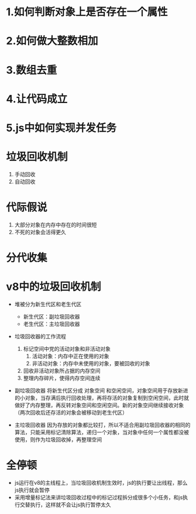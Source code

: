# 1.如何判断对象上是否存在一个属性

# 2.如何做大整数相加

# 3.数组去重

# 4.让代码成立

# 5.js中如何实现并发任务


# 垃圾回收机制
1. 手动回收
2. 自动回收


# 代际假说
  1. 大部分对象在内存中存在的时间很短
  2. 不死的对象会活得更久


# 分代收集


# v8中的垃圾回收机制

- 堆被分为新生代区和老生代区
  - 新生代区：副垃圾回收器
  - 老生代区：主垃圾回收器

- 垃圾回收器的工作流程
  1. 标记空间中党的活动对象和非活动对象
     1. 活动对象：内存中正在使用的对象
     2. 非活动对象：内存中未使用的对象，要被回收的对象
  2. 回收非活动对象所占据的内存空间
  3. 整理内存碎片，使得内存空间连续

- 副垃圾回收器
将新生代区分成 对象空间 和空闲空间，对象空间用于存放新进的小对象，当存满后执行回收处理，再将存活的对象复制到空闲空间，此时就做好了内存整理，再反转对象空间和空闲空间。新的对象空间继续接收对象 （两次回收后还存活的对象会被移动到老生代区）

- 主垃圾回收器
因为存放的对象都比较打，所以不适合用副垃圾回收器的相同的算法，只能采用标记清除算法，递归一个对象，当对象中任何一个属性都没被使用，则作为垃圾回收掉，再整理空间

# 全停顿
- js运行在v8的主线程上，当垃圾回收机制生效时，js的执行要让出线程，那么js执行就会暂停
- 采用增量标记法来讲垃圾回收过程中的标记过程拆分成很多个小任务，和js执行交替执行，这样就不会让js执行暂停太久